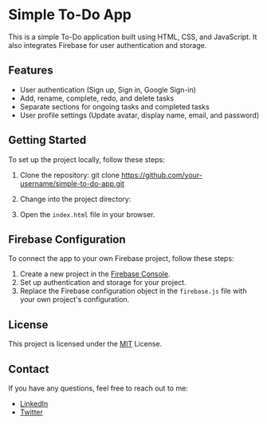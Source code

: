 # Simple To-Do App

This is a simple To-Do application built using HTML, CSS, and JavaScript. It also integrates Firebase for user authentication and storage.

## Features

- User authentication (Sign up, Sign in, Google Sign-in)
- Add, rename, complete, redo, and delete tasks
- Separate sections for ongoing tasks and completed tasks
- User profile settings (Update avatar, display name, email, and password)

## Getting Started

To set up the project locally, follow these steps:

1. Clone the repository:
git clone https://github.com/your-username/simple-to-do-app.git


2. Change into the project directory:


3. Open the `index.html` file in your browser.

## Firebase Configuration

To connect the app to your own Firebase project, follow these steps:

1. Create a new project in the [Firebase Console](https://console.firebase.google.com/).
2. Set up authentication and storage for your project.
3. Replace the Firebase configuration object in the `firebase.js` file with your own project's configuration.

## License

This project is licensed under the [MIT](https://choosealicense.com/licenses/mit/) License.

## Contact

If you have any questions, feel free to reach out to me:

- [LinkedIn](https://www.linkedin.com/in/abdulkadyr0v/)
- [Twitter](https://twitter.com/abdulkadyr0v)


